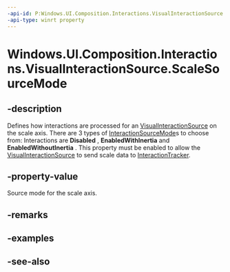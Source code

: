```yaml
---
-api-id: P:Windows.UI.Composition.Interactions.VisualInteractionSource.ScaleSourceMode
-api-type: winrt property
---
```


<!-- Property syntax
public Windows.UI.Composition.Interactions.InteractionSourceMode ScaleSourceMode { get;  set; }
-->

# Windows.UI.Composition.Interactions.VisualInteractionSource.ScaleSourceMode

## -description
Defines how interactions are processed for an [VisualInteractionSource](visualinteractionsource.md) on the scale axis. There are 3 types of [InteractionSourceMode](interactionsourcemode.md)s to choose from: Interactions are 
    **Disabled**
  , 
    **EnabledWithInertia**
   and 
    **EnabledWithoutInertia**
  . This property must be enabled to allow the [VisualInteractionSource](visualinteractionsource.md) to send scale data to [InteractionTracker](interactiontracker.md).

## -property-value
Source mode for the scale axis.

## -remarks

## -examples

## -see-also
